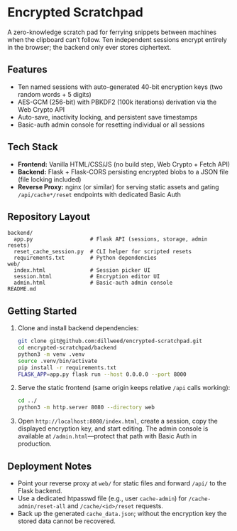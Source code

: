 # Encrypted Scratchpad

A zero-knowledge scratch pad for ferrying snippets between machines when the clipboard can’t follow. Ten independent sessions encrypt entirely in the browser; the backend only ever stores ciphertext.

## Features
- Ten named sessions with auto-generated 40-bit encryption keys (two random words + 5 digits)
- AES-GCM (256-bit) with PBKDF2 (100k iterations) derivation via the Web Crypto API
- Auto-save, inactivity locking, and persistent save timestamps
- Basic-auth admin console for resetting individual or all sessions

## Tech Stack
- **Frontend:** Vanilla HTML/CSS/JS (no build step, Web Crypto + Fetch API)
- **Backend:** Flask + Flask-CORS persisting encrypted blobs to a JSON file (file locking included)
- **Reverse Proxy:** nginx (or similar) for serving static assets and gating `/api/cache*/reset` endpoints with dedicated Basic Auth

## Repository Layout
```
backend/
  app.py                  # Flask API (sessions, storage, admin resets)
  reset_cache_session.py  # CLI helper for scripted resets
  requirements.txt        # Python dependencies
web/
  index.html              # Session picker UI
  session.html            # Encryption editor UI
  admin.html              # Basic-auth admin console
README.md
```

## Getting Started
1. Clone and install backend dependencies:
   ```bash
   git clone git@github.com:dillweed/encrypted-scratchpad.git
   cd encrypted-scratchpad/backend
   python3 -m venv .venv
   source .venv/bin/activate
   pip install -r requirements.txt
   FLASK_APP=app.py flask run --host 0.0.0.0 --port 8000
   ```
2. Serve the static frontend (same origin keeps relative `/api` calls working):
   ```bash
   cd ../
   python3 -m http.server 8080 --directory web
   ```
3. Open `http://localhost:8080/index.html`, create a session, copy the displayed encryption key, and start editing. The admin console is available at `/admin.html`—protect that path with Basic Auth in production.

## Deployment Notes
- Point your reverse proxy at `web/` for static files and forward `/api/` to the Flask backend.
- Use a dedicated htpasswd file (e.g., user `cache-admin`) for `/cache-admin/reset-all` and `/cache/<id>/reset` requests.
- Back up the generated `cache_data.json`; without the encryption key the stored data cannot be recovered.
